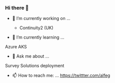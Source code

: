 ### Hi there 👋

- 🔭 I’m currently working on ...

  - Continuity2 (UK)
- 🌱 I’m currently learning ...

Azure AKS

- 💬 Ask me about ...

Survey Solutions deployment

- 📫 How to reach me: ...
https://twittter.com/alfeg


<!--
**alfeg/alfeg** is a ✨ _special_ ✨ repository because its `README.md` (this file) appears on your GitHub profile.

Here are some ideas to get you started:

- 🔭 I’m currently working on ...
World Bank Survey Solutions

- 🌱 I’m currently learning ...
Nomad, Consul and Traefik to love each other

- 👯 I’m looking to collaborate on ...
- 💬 Ask me about ...
C#

- 📫 How to reach me: ...
https://twittter.com/alfeg

-->
